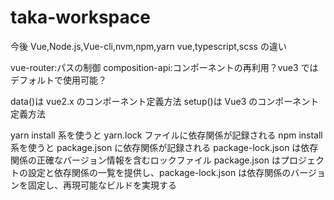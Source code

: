 # taka-workspace

今後
Vue,Node.js,Vue-cli,nvm,npm,yarn
vue,typescript,scss の違い

vue-router:パスの制御
composition-api:コンポーネントの再利用？vue3 ではデフォルトで使用可能？

data()は vue2.x のコンポーネント定義方法
setup()は Vue3 のコンポーネント定義方法

yarn install 系を使うと yarn.lock ファイルに依存関係が記録される
npm install 系を使うと package.json に依存関係が記録される
package-lock.json は依存関係の正確なバージョン情報を含むロックファイル
package.json はプロジェクトの設定と依存関係の一覧を提供し、package-lock.json は依存関係のバージョンを固定し、再現可能なビルドを実現する
